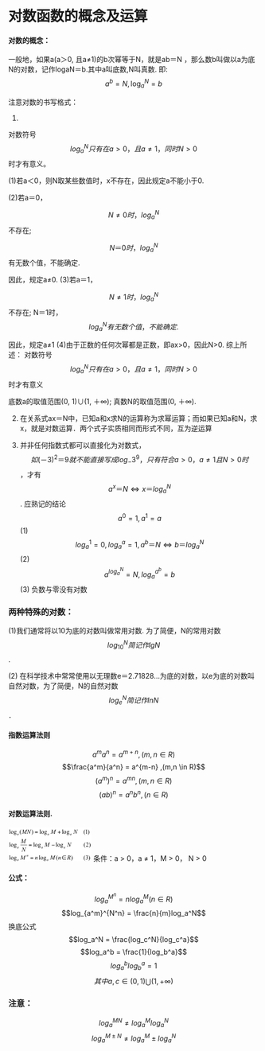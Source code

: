 # 对数函数的概念及运算
#### 对数的概念：      
    
一般地，如果a(a＞0, 且a≠1)的b次幂等于N，就是ab＝N ，那么数b叫做以a为底N的对数，记作logaN＝b.其中a叫底数,N叫真数. 即: $$a^b = N ,\log_a^N = b$$

注意对数的书写格式：



1. 
对数符号$$log_a^N只有在a>0，且a≠1，同时N>0$$时才有意义。
 
(1)若a＜0，则N取某些数值时，x不存在，因此规定a不能小于0.
 
(2)若a＝0， 
   
$$N≠0时，log_a^N$$不存在;   
   
$$N＝0时，log_a^N$$有无数个值，不能确定. 

因此，规定a≠0.
(3)若a＝1， 

$$N≠1时，log_a^N$$不存在;
N＝1时，$$log_a^N有无数个值，不能确定. $$

因此，规定a≠1 
(4)由于正数的任何次幂都是正数，即ax>0，因此N>0.
综上所述：
对数符号$$log_a^N只有在a>0，且a≠1，同时N>0$$时才有意义

底数a的取值范围(0, 1)∪(1, ＋∞);
真数N的取值范围(0, ＋∞).



2. 在关系式ax＝N中，已知a和x求N的运算称为求幂运算；而如果已知a和N，求x，就是对数运算．两个式子实质相同而形式不同，互为逆运算

3. 并非任何指数式都可以直接化为对数式， 
$$如(－3)^2＝9就不能直接写成log_-3^9，只有符合a>0，a≠1且N>0时$$，才有$$a^x＝N⇔x＝log_a^N$$.
应熟记的结论
$$ a^0 = 1, a^1 = a$$
(1) $$log_a^1 = 0, log_a^a = 1, a^b＝N⇔b＝log_a^N$$
(2) $$a^{log_a^N} = N, log_a^{a^b} = b$$
(3) 负数与零没有对数

### 两种特殊的对数：
(1)我们通常将以10为底的对数叫做常用对数. 为了简便，N的常用对数$$log_{10}^N简记作lgN$$.

(2) 在科学技术中常常使用以无理数e＝2.71828…为底的对数，以e为底的对数叫自然对数，为了简便，N的自然对数$$log_e^N简记作lnN$$．
#### 指数运算法则
$$a^m a^n =a^{m+n} ,(m,n \in R)$$
$$\frac{a^m}{a^n} = a^{m-n} ,(m,n \in R)$$
$$(a^m)^n = a^{mn} ,(m,n \in R)$$
$$(ab)^n = a^nb^n,(n \in R)$$
#### 对数运算法则.
![17.png](images/17.png)
条件：a > 0，a ≠ 1，M > 0， N > 0
#### 公式：
$$log_a^{M^n} = nlog_a^M (n \in R)$$
$$log_{a^m}^{N^n} = \frac{n}{m}log_a^N$$
换底公式
$$log_a^N = \frac{log_c^N}{log_c^a}$$
$$log_a^b = \frac{1}{log_b^a}$$
$$log_a^blog_b^a = 1$$
$$其中a,c \in (0,1) \bigcup (1,+\infty)$$
### 注意：

$$log_a^{MN} \neq log_a^M log_a^N$$
$$log_a^{M \pm N} \neq log_a^M \pm log_a^N$$